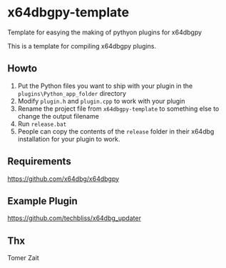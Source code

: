 # x64dbgpy-template

Template for easying the making of pythyon plugins for x64dbgpy

This is a template for compiling x64dbgpy plugins.

## Howto

1. Put the Python files you want to ship with your plugin in the `plugins\Python_app_folder` directory
2. Modify `plugin.h` and `plugin.cpp` to work with your plugin
3. Rename the project file from `x64dbgpy-template` to something else to change the output filename
3. Run `release.bat`
4. People can copy the contents of the `release` folder in their x64dbg installation for your plugin to work.

## Requirements

https://github.com/x64dbg/x64dbgpy

## Example Plugin

https://github.com/techbliss/x64dbg_updater

## Thx
Tomer Zait




